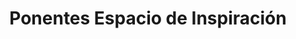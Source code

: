 ---
title :  "Ponentes Espacio de Inspiración"
id : "ponentesespacioinspiracion"
slug: detalle-espacio-inspiracion
---
